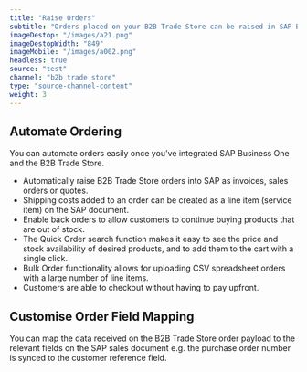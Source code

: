 ```yaml
---
title: "Raise Orders"
subtitle: "Orders placed on your B2B Trade Store can be raised in SAP Business One as an invoice, sales order or quote."
imageDestop: "/images/a21.png"
imageDestopWidth: "849"
imageMobile: "/images/a002.png"
headless: true
source: "test"
channel: "b2b trade store"
type: "source-channel-content"
weight: 3
---
```


## Automate Ordering
You can automate orders easily once you’ve integrated SAP Business One and the B2B Trade Store.

- Automatically raise B2B Trade Store orders into SAP as invoices, sales orders or quotes. 
- Shipping costs added to an order can be created as a line item (service item) on the SAP document.
- Enable back orders to allow customers to continue buying products that are out of stock.
- The Quick Order search function makes it easy to see the price and stock availability of desired products, and to add them to the cart with a single click. 
- Bulk Order functionality allows for uploading CSV spreadsheet orders with a large number of line items. 
- Customers are able to checkout without having to pay upfront.

## Customise Order Field Mapping
You can map the data received on the B2B Trade Store order payload to the relevant fields on the SAP sales document e.g. the purchase order number is synced to the customer reference field. 

